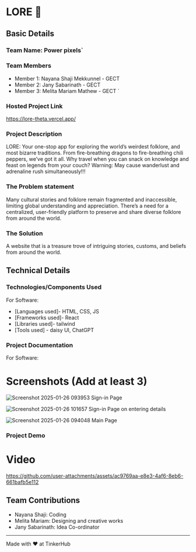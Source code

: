 

# LORE 🎯


## Basic Details
### Team Name: Power pixels`


### Team Members
- Member 1: Nayana Shaji Mekkunnel - GECT
- Member 2: Jany Sabarinath - GECT
- Member 3: Melita Mariam Mathew - GECT
`
### Hosted Project Link
https://lore-theta.vercel.app/

### Project Description
LORE: Your one-stop app for exploring the world’s weirdest folklore, and most bizarre traditions. From fire-breathing dragons to fire-breathing chili peppers, we’ve got it all. Why travel when you can snack on knowledge and feast on legends from your couch? Warning: May cause wanderlust and adrenaline rush simultaneously!!!

### The Problem statement
Many cultural stories and folklore remain fragmented and inaccessible, limiting global understanding and appreciation. There’s a need for a centralized, user-friendly platform to preserve and share diverse folklore from around the world.
### The Solution
A website that is a treasure trove of intriguing stories, customs, and beliefs from around the world.

## Technical Details
### Technologies/Components Used
For Software:
- [Languages used]- HTML, CSS, JS
- [Frameworks used]- React
- [Libraries used]- tailwind
- [Tools used] - daisy UI, ChatGPT


### Project Documentation
For Software:

# Screenshots (Add at least 3)
![Screenshot 2025-01-26 093953](https://github.com/user-attachments/assets/fa1b08c1-b625-4542-96d6-66d007a79624)
Sign-in Page

![Screenshot 2025-01-26 101657](https://github.com/user-attachments/assets/2fa1d481-b99b-4e79-938b-e8e4a9c1b295)
Sign-in Page on entering details

![Screenshot 2025-01-26 094048](https://github.com/user-attachments/assets/6dc06d9c-f551-4f3e-8dbc-49a40f3acf7a)
Main Page


### Project Demo
# Video
https://github.com/user-attachments/assets/ac9769aa-e8e3-4af6-8eb6-661bafb5e112


## Team Contributions
- Nayana Shaji: Coding
- Melita Mariam: Designing and creative works
- Jany Sabarinath: Idea Co-ordinator

---
Made with ❤️ at TinkerHub




